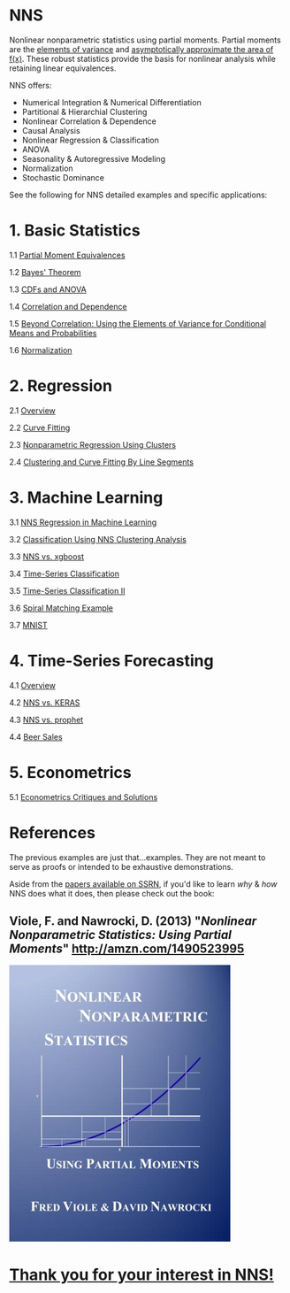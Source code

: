 # NNS
Nonlinear nonparametric statistics using partial moments.  Partial moments are the [elements of variance](https://www.linkedin.com/pulse/elements-variance-fred-viole) and [asymptotically approximate the area of f(x)](https://ssrn.com/abstract=2186471).  These robust statistics provide the basis for nonlinear analysis while retaining linear equivalences.

NNS offers: 
  - Numerical Integration & Numerical Differentiation
  - Partitional & Hierarchial Clustering
  - Nonlinear Correlation & Dependence
  - Causal Analysis
  - Nonlinear Regression & Classification
  - ANOVA
  - Seasonality & Autoregressive Modeling
  - Normalization 
  - Stochastic Dominance

See the following for NNS detailed examples and specific applications:

# 1. Basic Statistics

   1.1 [Partial Moment Equivalences](https://github.com/OVVO-Financial/NNS/blob/NNS-Beta-Version/examples/Partial%20Moments%20Equivalences.md)
   
   1.2 [Bayes' Theorem](https://github.com/OVVO-Financial/NNS/blob/NNS-Beta-Version/examples/Bayes'%20Theorem%20From%20Partial%20Moments.pdf)

   1.3 [CDFs and ANOVA](https://github.com/OVVO-Financial/NNS/blob/NNS-Beta-Version/examples/CDFs%20and%20ANOVA.pdf)

   1.4 [Correlation and Dependence](https://github.com/OVVO-Financial/NNS/blob/NNS-Beta-Version/examples/Correlation%20and%20Dependence.pdf)
   
   1.5 [Beyond Correlation: Using the Elements of Variance for Conditional Means and Probabilities](https://ssrn.com/abstract=2745308)

   1.6 [Normalization](https://github.com/OVVO-Financial/NNS/blob/NNS-Beta-Version/examples/Normalization.pdf)


# 2. Regression
   
   2.1 [Overview](https://ssrn.com/abstract=3389938)
   
   2.2 [Curve Fitting](https://htmlpreview.github.io/?https://github.com/OVVO-Financial/NNS/blob/NNS-Beta-Version/examples/Curve_Fitting.html)
   
   2.3 [Nonparametric Regression Using Clusters](http://rdcu.be/tz0J)
   
   2.4 [Clustering and Curve Fitting By Line Segments](https://ssrn.com/abstract=2861339)

   

# 3. Machine Learning

   3.1 [NNS Regression in Machine Learning](https://github.com/OVVO-Financial/NNS/blob/NNS-Beta-Version/examples/Machine_Learning.pdf)

   3.2 [Classification Using NNS Clustering Analysis](https://github.com/OVVO-Financial/NNS/blob/NNS-Beta-Version/examples/Classification%20Using%20NNS%20Clustering%20Analysis.pdf)
   
   3.3 [NNS vs. xgboost](https://htmlpreview.github.io/?https://github.com/OVVO-Financial/NNS/blob/NNS-Beta-Version/examples/xgboost_example.html)
   
   3.4 [Time-Series Classification](https://htmlpreview.github.io/?https://github.com/OVVO-Financial/NNS/blob/NNS-Beta-Version/examples/Time_Series_Classification.html)
   
   3.5 [Time-Series Classification II](https://htmlpreview.github.io/?https://github.com/OVVO-Financial/NNS/blob/NNS-Beta-Version/examples/Time_Series_Classification_Expanded.html)

   3.6 [Spiral Matching Example](https://github.com/OVVO-Financial/NNS/blob/NNS-Beta-Version/examples/Sprial%20Matching%20Example.pdf)
   
   3.7 [MNIST](https://github.com/OVVO-Financial/NNS/blob/NNS-Beta-Version/examples/NNS%20vs%20KNN%20MNIST%20dataset.pdf)


# 4. Time-Series Forecasting

   4.1 [Overview](https://ssrn.com/abstract=3382300)
   
   4.2 [NNS vs. KERAS](https://htmlpreview.github.io/?https://github.com/OVVO-Financial/NNS/blob/NNS-Beta-Version/examples/Sunspots_example.html)

   4.3 [NNS vs. prophet](https://htmlpreview.github.io/?https://github.com/OVVO-Financial/NNS/blob/NNS-Beta-Version/examples/prophet_NNS_comparison.html)
   
   4.4 [Beer Sales](https://github.com/OVVO-Financial/NNS/blob/NNS-Beta-Version/examples/Beer_Sales.pdf)


# 5. Econometrics

   5.1 [Econometrics Critiques and Solutions](https://htmlpreview.github.io/?https://github.com/OVVO-Financial/NNS/blob/NNS-Beta-Version/examples/7_Econometic_Reasons.html)
   
   
   

# References

The previous examples are just that...examples.  They are not meant to serve as proofs or intended to be exhaustive demonstrations.

Aside from the [papers available on SSRN](https://papers.ssrn.com/sol3/cf_dev/AbsByAuth.cfm?per_id=1421356), if you'd like to learn *why* & *how* NNS does what it does, then please check out the book:

## Viole, F. and Nawrocki, D. (2013) "*Nonlinear Nonparametric Statistics: Using Partial Moments*" <http://amzn.com/1490523995>


<a href="http://amzn.com/1490523995" rel="NNS Book"> ![NNS](https://github.com/OVVO-Financial/NNS/blob/NNS-Beta-Version/examples/NNS%20Cover.jpg)


# Thank you for your interest in NNS! 
